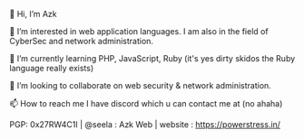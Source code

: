 👋 Hi, I’m Azk 

👀 I’m interested in web application languages. I am also in the field of CyberSec and network administration.

🌱 I’m currently learning PHP, JavaScript, Ruby (it's yes dirty skidos the Ruby language really exists)

💞️ I’m looking to collaborate on web security & network administration.

📫 How to reach me I have discord which u can contact me at (no ahaha)
     
PGP: 0x27RW4C1I | @seela : Azk Web | website : https://powerstress.in/
